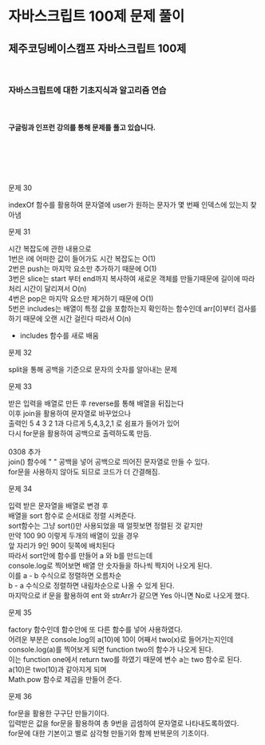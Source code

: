 # 자바스크립트 100제 문제 풀이

## 제주코딩베이스캠프 자바스크립트 100제

<br>

### 자바스크립트에 대한 기초지식과 알고리즘 연습

<br>

#### 구글링과 인프런 강의를 통해 문제를 풀고 있습니다.

<br>
<br>
<br>
<br>

문제 30

indexOf 함수를 활용하여
문자열에 user가 원하는 문자가 몇 번째 인덱스에 있는지
찾아냄

문제 31

시간 복잡도에 관한 내용으로
<br>
1번은 i에 어떠한 값이 들어가도 시간 복잡도는 O(1)
<br>
2번은 push는 마지막 요소만 추가하기 때문에 O(1)
<br>
3번은 slice는 start 부터 end까지 복사하여 새로운 객체를 만들기때문에 길이에 따라 처리 시간이 달리져서 O(n)
<br>
4번은 pop은 마지막 요소만 제거하기 때문에 O(1)
<br>
5번은 includes는 배열이 특정 값을 포함하는지 확인하는 함수인데 arr[0]부터 검사를 하기 때문에 오랜 시간 걸린다 따라서 O(n)

- includes 함수를 새로 배움

문제 32

split을 통해 공백을 기준으로 문자의 숫자를 알아내는 문제

문제 33

받은 입력을 배열로 만든 후 reverse를 통해 배열을 뒤집는다
<br>
이후 join을 활용하여 문자열로 바꾸었으나
<br>
출력인 5 4 3 2 1과 다르게 5,4,3,2,1 로 쉼표가 들어가 있어
<br>
다시 for문을 활용하여 공백으로 출력하도록 만듬.
<br>
<br>
0308 추가
<br>
join() 함수에 " " 공백을 넣어 공백으로 띄어진 문자열로 만들 수 있다.
<br>
for문을 사용하지 않아도 되므로 코드가 더 간결해짐.

문제 34

입력 받은 문자열을 배열로 변경 후
<br>
배열을 sort 함수로 순서대로 정렬 시켜준다.
<br>
sort함수는 그냥 sort()만 사용되었을 때 얼핏보면 정렬된 것 같지만
<br>
만약 100 90 이렇게 두개의 배열이 있을 경우
<br>
앞 자리가 9인 90이 뒷쪽에 배치된다
<br>
따라서 sort안에 함수를 만들어 a 와 b를 만드는데
<br>
console.log로 찍어보면 배열 안 숫자들을 하나씩 짝지어 나오게 된다.
<br>
이를 a - b 수식으로 정렬하면 오름차순
<br>
b - a 수식으로 정렬하면 내림차순으로 나올 수 있게 된다.
<br>
마지막으로 if 문을 활용하여 ent 와 strArr가 같으면 Yes 아니면 No로 나오게 했다.

문제 35

factory 함수인데 함수안에 또 다른 함수를 넣어 사용하였다.
<br>
어려운 부분은 console.log의 a(10)에 10이 어째서 two(x)로 들어가는지인데
<br>
console.log(a)를 찍어보게 되면 function two의 함수가 나오게 된다.
<br>
이는 function one에서 return two를 하였기 때문에 변수 a는 two 함수로 된다.
<br>
a(10)은 two(10)과 같아지게 되며
<br>
Math.pow 함수로 제곱을 만들어 준다.

문제 36

for문을 활용한 구구단 만들기이다.
<br>
입력받은 값을 for문을 활용하여 총 9번을 곱셈하여 문자열로 나타내도록하였다.
<br>
for문에 대한 기본이고 별로 삼각형 만들기와 함께 반복문의 기초이다.
<br>
